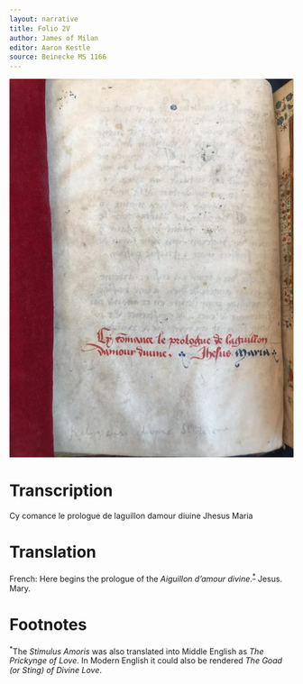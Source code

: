 ```yaml
---
layout: narrative
title: Folio 2V
author: James of Milan
editor: Aaron Kestle
source: Beinecke MS 1166
---
```


![Beinecke MS 1166 Folio 2V](https://raw.githubusercontent.com/oldfrenchtexts/L-aiguillon-d-amour-divine/master/assets/2V.jpg)

# Transcription

Cy comance le prologue de laguillon damour diuine Jhesus Maria

# Translation

French: Here begins the prologue of the *Aiguillon d’amour divine*.<sup><a href="#fn1" id="ref1">\*</a></sup> Jesus. Mary. 

# Footnotes

<sup>*</sup>The *Stimulus Amoris* was also translated into Middle English as *The Prickynge of Love*. In Modern English it could also be rendered *The Goad (or Sting) of Divine Love*.
